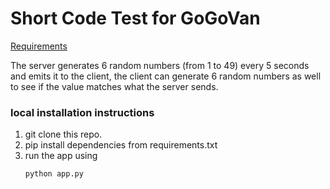 # Short Code Test for GoGoVan

[Requirements](https://github.com/gilbertwat/Back-End-Developer-Interview-Questions/blob/master/short-code-test.md)

The server generates 6 random numbers (from 1 to 49) every 5 seconds and emits it to the client, the client can generate 6 random numbers as well to
see if the value matches what the server sends.

### local installation instructions

1. git clone this repo.
2. pip install dependencies from requirements.txt
3. run the app using
    ```
    python app.py
    ```